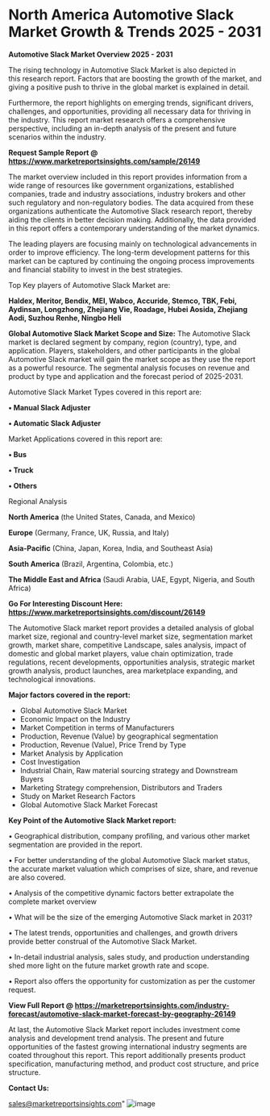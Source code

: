 # North America Automotive Slack Market Growth & Trends 2025 - 2031

<Strong> Automotive Slack Market Overview 2025 - 2031</strong>

The rising technology in Automotive Slack Market is also depicted in this research report. Factors that are boosting the growth of the market, and giving a positive push to thrive in the global market is explained in detail.

Furthermore, the report highlights on emerging trends, significant drivers, challenges, and opportunities, providing all necessary data for thriving in the industry. This report market research offers a comprehensive perspective, including an in-depth analysis of the present and future scenarios within the industry.

<strong>Request Sample Report @ <a href=https://www.marketreportsinsights.com/sample/26149>https://www.marketreportsinsights.com/sample/26149</a></strong>

The market overview included in this report provides information from a wide range of resources like government organizations, established companies, trade and industry associations, industry brokers and other such regulatory and non-regulatory bodies. The data acquired from these organizations authenticate the Automotive Slack research report, thereby aiding the clients in better decision making. Additionally, the data provided in this report offers a contemporary understanding of the market dynamics.

The leading players are focusing mainly on technological advancements in order to improve efficiency. The long-term development patterns for this market can be captured by continuing the ongoing process improvements and financial stability to invest in the best strategies.

Top Key players of Automotive Slack Market are:

<strong>Haldex, Meritor, Bendix, MEI, Wabco, Accuride, Stemco, TBK, Febi, Aydinsan, Longzhong, Zhejiang Vie, Roadage, Hubei Aosida, Zhejiang Aodi, Suzhou Renhe, Ningbo Heli</strong>

<strong><b>Global Automotive Slack Market Scope and Size:</b></strong>
The Automotive Slack market is declared segment by company, region (country), type, and application. Players, stakeholders, and other participants in the global Automotive Slack market will gain the market scope as they use the report as a powerful resource. The segmental analysis focuses on revenue and product by type and application and the forecast period of 2025-2031.

Automotive Slack Market Types covered in this report are:

<strong>• Manual Slack Adjuster

• Automatic Slack Adjuster</strong>

Market Applications covered in this report are:

<strong>• Bus

• Truck

• Others</strong> 

Regional Analysis

<strong>North America</strong> (the United States, Canada, and Mexico)

<strong>Europe</strong> (Germany, France, UK, Russia, and Italy)

<strong>Asia-Pacific</strong> (China, Japan, Korea, India, and Southeast Asia)

<strong>South America</strong> (Brazil, Argentina, Colombia, etc.)

<strong>The Middle East and Africa</strong> (Saudi Arabia, UAE, Egypt, Nigeria, and South Africa)

<strong>Go For Interesting Discount Here: <a href=https://www.marketreportsinsights.com/discount/26149>https://www.marketreportsinsights.com/discount/26149</a></strong>

The Automotive Slack market report provides a detailed analysis of global market size, regional and country-level market size, segmentation market growth, market share, competitive Landscape, sales analysis, impact of domestic and global market players, value chain optimization, trade regulations, recent developments, opportunities analysis, strategic market growth analysis, product launches, area marketplace expanding, and technological innovations.

<strong><b>Major factors covered in the report:</b></strong>
<ul>
  <li>Global Automotive Slack Market </li>
  <li>Economic Impact on the Industry</li>
  <li>Market Competition in terms of Manufacturers</li>
  <li>Production, Revenue (Value) by geographical segmentation</li>
  <li>Production, Revenue (Value), Price Trend by Type</li>
  <li>Market Analysis by Application</li>
  <li>Cost Investigation</li>
  <li>Industrial Chain, Raw material sourcing strategy and Downstream Buyers</li>
  <li>Marketing Strategy comprehension, Distributors and Traders</li>
  <li>Study on Market Research Factors</li>
  <li>Global Automotive Slack Market Forecast</li>
</ul>

<strong><b>Key Point of the Automotive Slack Market report:</b></strong>

• Geographical distribution, company profiling, and various other market segmentation are provided in the report.

• For better understanding of the global Automotive Slack market status, the accurate market valuation which comprises of size, share, and revenue are also covered.

• Analysis of the competitive dynamic factors better extrapolate the complete market overview

• What will be the size of the emerging Automotive Slack market in 2031?

• The latest trends, opportunities and challenges, and growth drivers provide better construal of the Automotive Slack Market.

• In-detail industrial analysis, sales study, and production understanding shed more light on the future market growth rate and scope.

• Report also offers the opportunity for customization as per the customer request.

<strong><b>View Full Report @ <a href=https://marketreportsinsights.com/industry-forecast/automotive-slack-market-forecast-by-geography-26149>https://marketreportsinsights.com/industry-forecast/automotive-slack-market-forecast-by-geography-26149</a></b></strong>


At last, the Automotive Slack Market report includes investment come analysis and development trend analysis. The present and future opportunities of the fastest growing international industry segments are coated throughout this report. This report additionally presents product specification, manufacturing method, and product cost structure, and price structure.

<strong>Contact Us:</strong>

sales@marketreportsinsights.com"
![image](https://github.com/user-attachments/assets/dc4b8076-2dfd-42fb-9bf5-b0aeb0c840bc)
